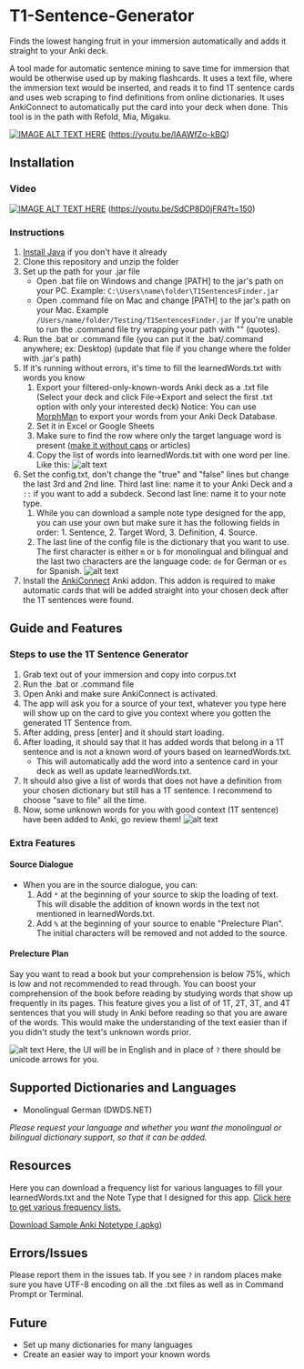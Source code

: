 # T1-Sentence-Generator
Finds the lowest hanging fruit in your immersion automatically and adds it straight to your Anki deck.

A tool made for automatic sentence mining to save time for immersion that would be otherwise used up by making flashcards. It uses a text file, where the immersion text would be inserted, and reads it to find 1T sentence cards and uses web scraping to find definitions from online dictionaries. It uses AnkiConnect to automatically put the card into your deck when done. This tool is in the path with Refold, Mia, Migaku.

[![IMAGE ALT TEXT HERE](https://img.youtube.com/vi/lAAWfZo-kBQ/0.jpg)](https://www.youtube.com/watch?v=lAAWfZo-kBQ) (https://youtu.be/lAAWfZo-kBQ)

## Installation
### Video
[![IMAGE ALT TEXT HERE](https://img.youtube.com/vi/SdCP8D0jFR4/0.jpg)](https://www.youtube.com/watch?v=SdCP8D0jFR4) (https://youtu.be/SdCP8D0jFR4?t=150)

### Instructions
1. [Install Java](https://java.com/en/download/) if you don't have it already
2. Clone this repository and unzip the folder
3. Set up the path for your .jar file
    * Open .bat file on Windows and change [PATH] to the jar's path on your PC. Example: `C:\Users\name\folder\T1SentencesFinder.jar`
    * Open .command file on Mac and change [PATH] to the jar's path on your Mac. Example `/Users/name/folder/Testing/T1SentencesFinder.jar` If you're unable to run the .command file try wrapping your path with "" (quotes).
4. Run the .bat or .command file (you can put it the .bat/.command anywhere; ex: Desktop) (update that file if you change where the folder with .jar's path)
5. If it's running without errors, it's time to fill the learnedWords.txt with words you know
    1. Export your filtered-only-known-words Anki deck as a .txt file (Select your deck and click File->Export and select the first .txt option with only your interested deck) Notice: You can use [MorphMan](https://ankiweb.net/shared/info/900801631) to export your words from your Anki Deck Database.
    2. Set it in Excel or Google Sheets
    3. Make sure to find the row where only the target language word is present ([make it without caps](https://decapitalize.eu/) or articles)
    4. Copy the list of words into learnedWords.txt with one word per line. Like this: ![alt text](https://i.imgur.com/haAgGKN.png "One word per line")
6. Set the config.txt, don't change the "true" and "false" lines but change the last 3rd and 2nd line. Third last line: name it to your Anki Deck and a `::` if you want to add a subdeck. Second last line: name it to your note type.
    1. While you can download a sample note type designed for the app, you can use your own but make sure it has the following fields in order: 1. Sentence, 2. Target Word, 3. Definition, 4. Source.
    2. The last line of the config file is the dictionary that you want to use. The first character is either `m` or `b` for monolingual and bilingual and the last two characters are the language code: `de` for German or `es` for Spanish. ![alt text](https://i.imgur.com/5E5tj1g.png "config.txt")
7. Install the [AnkiConnect](https://ankiweb.net/shared/info/2055492159) Anki addon. This addon is required to make automatic cards that will be added straight into your chosen deck after the 1T sentences were found.

## Guide and Features
### Steps to use the 1T Sentence Generator
1. Grab text out of your immersion and copy into corpus.txt
2. Run the .bat or .command file
3. Open Anki and make sure AnkiConnect is activated.
4. The app will ask you for a source of your text, whatever you type here will show up on the card to give you context where you gotten the generated 1T Sentence from.
5. After adding, press [enter] and it should start loading.
6. After loading, it should say that it has added words that belong in a 1T sentence and is not a known word of yours based on learnedWords.txt.
    * This will automatically add the word into a sentence card in your deck as well as update learnedWords.txt.
7. It should also give a list of words that does not have a definition from your chosen dictionary but still has a 1T sentence. I recommend to choose "save to file" all the time.
8. Now, some unknown words for you with good context (1T sentence) have been added to Anki, go review them!
![alt text](https://i.imgur.com/DotVghO.png "1T Sentence in Anki")

### Extra Features
#### Source Dialogue
* When you are in the source dialogue, you can:
    1. Add `*` at the beginning of your source to skip the loading of text. This will disable the addition of known words in the text not mentioned in learnedWords.txt.
    2. Add `%` at the beginning of your source to enable "Prelecture Plan".
    The initial characters will be removed and not added to the source.
#### Prelecture Plan
Say you want to read a book but your comprehension is below 75%, which is low and not recommended to read through. You can boost your comprehension of the book before reading by studying words that show up frequently in its pages. This feature gives you a list of of 1T, 2T, 3T, and 4T sentences that you will study in Anki before reading so that you are aware of the words. This would make the understanding of the text easier than if you didn't study the text's unknown words prior.

![alt text](https://i.imgur.com/hJQIlde.png "Prelecture Plan")
Here, the UI will be in English and in place of `?` there should be unicode arrows for you.

## Supported Dictionaries and Languages
* Monolingual German (DWDS.NET)

*Please request your language and whether you want the monolingual or bilingual dictionary support, so that it can be added.*

## Resources
Here you can download a frequency list for various languages to fill your learnedWords.txt and the Note Type that I designed for this app.
[Click here to get various frequency lists.](https://github.com/melling/LanguageLearning)

<a id="raw-url" href="https://raw.githubusercontent.com/Amiothenes/1T-Sentence-Miner/master/Deck.apkg">Download Sample Anki Notetype (.apkg)</a>

## Errors/Issues
Please report them in the issues tab.
If you see `?` in random places make sure you have UTF-8 encoding on all the .txt files as well as in Command Prompt or Terminal.

## Future
* Set up many dictionaries for many languages
* Create an easier way to import your known words
